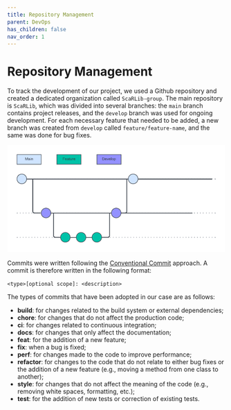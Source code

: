 ```yaml
---
title: Repository Management
parent: DevOps
has_children: false
nav_order: 1
---
```


# Repository Management

To track the development of our project, we used a Github repository and created a dedicated organization called `ScaRLib-group`. The main repository is `ScaRLib`, which was divided into several branches: the `main` branch contains project releases, and the `develop` branch was used for ongoing development. For each necessary feature that needed to be added, a new branch was created from `develop` called `feature/feature-name`, and the same was done for bug fixes.

![GitFlow](/imgs/git-flow.png)

Commits were written following the [Conventional Commit](https://www.conventionalcommits.org/en/v1.0.0/) approach. A commit is therefore written in the following format:

```
<type>[optional scope]: <description>
```

The types of commits that have been adopted in our case are as follows:

- **build**: for changes related to the build system or external dependencies;
- **chore**: for changes that do not affect the production code;
- **ci**: for changes related to continuous integration;
- **docs**: for changes that only affect the documentation;
- **feat**: for the addition of a new feature;
- **fix**: when a bug is fixed;
- **perf**: for changes made to the code to improve performance;
- **refactor**: for changes to the code that do not relate to either bug fixes or the addition of a new feature (e.g., moving a method from one class to another);
- **style**: for changes that do not affect the meaning of the code (e.g., removing white spaces, formatting, etc.);
- **test**: for the addition of new tests or correction of existing tests.